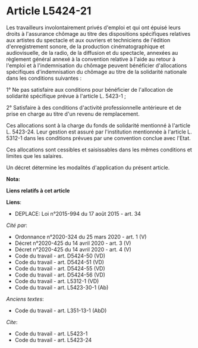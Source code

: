# Article L5424-21

Les travailleurs involontairement privés d'emploi et qui ont épuisé leurs droits à l'assurance chômage au titre des
dispositions spécifiques relatives aux artistes du spectacle et aux ouvriers et techniciens de l'édition d'enregistrement
sonore, de la production cinématographique et audiovisuelle, de la radio, de la diffusion et du spectacle, annexées au
règlement général annexé à la convention relative à l'aide au retour à l'emploi et à l'indemnisation du chômage peuvent
bénéficier d'allocations spécifiques d'indemnisation du chômage au titre de la solidarité nationale dans les conditions
suivantes :

1° Ne pas satisfaire aux conditions pour bénéficier de l'allocation de solidarité spécifique prévue à l'article L. 5423-1 ;

2° Satisfaire à des conditions d'activité professionnelle antérieure et de prise en charge au titre d'un revenu de
remplacement.

Ces allocations sont à la charge du fonds de solidarité mentionné à l'article L. 5423-24. Leur gestion est assuré par
l'institution mentionnée à l'article L. 5312-1  dans les conditions prévues par une convention conclue avec l'Etat.

Ces allocations sont cessibles et saisissables dans les mêmes conditions et limites que les salaires.

Un décret détermine les modalités d'application du présent article.

**Nota:**



**Liens relatifs à cet article**

**Liens**:

  - DEPLACE: Loi n°2015-994 du 17 août 2015 - art. 34

_Cité par_:

  - Ordonnance n°2020-324 du 25 mars 2020 - art. 1 (V)
  - Décret n°2020-425 du 14 avril 2020 - art. 3 (V)
  - Décret n°2020-425 du 14 avril 2020 - art. 4 (V)
  - Code du travail - art. D5424-50 (VD)
  - Code du travail - art. D5424-51 (VD)
  - Code du travail - art. D5424-55 (VD)
  - Code du travail - art. D5424-56 (VD)
  - Code du travail - art. L5312-1 (VD)
  - Code du travail - art. L5423-30-1 (Ab)

_Anciens textes_:

  - Code du travail - art. L351-13-1 (AbD)

_Cite_:

  - Code du travail - art. L5423-1
  - Code du travail - art. L5423-24

